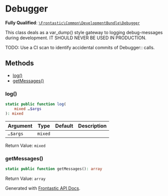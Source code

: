 #  Debugger

**Fully Qualified**: [`\Frontastic\Common\DevelopmentBundle\Debugger`](../../../src/php/DevelopmentBundle/Debugger.php)

This class deals as a var_dump() style gateway to logging debug-messages
during development. IT SHOULD NEVER BE USED IN PRODUCTION.

TODO: Use a CI scan to identify accidental commits of Debugger:: calls.

## Methods

* [log()](#log)
* [getMessages()](#getmessages)

### log()

```php
static public function log(
    mixed …$args
): mixed
```

Argument|Type|Default|Description
--------|----|-------|-----------
`…$args`|`mixed`||

Return Value: `mixed`

### getMessages()

```php
static public function getMessages(): array
```

Return Value: `array`

Generated with [Frontastic API Docs](https://github.com/FrontasticGmbH/apidocs).
